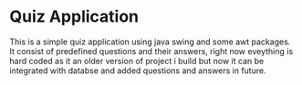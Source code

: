 
# Quiz Application 

This is a simple quiz application using java swing and some awt packages. It consist of predefined questions and their answers, right now eveything is hard coded as it an older version of project i build but now it can be integrated with databse and added questions and answers in future.
